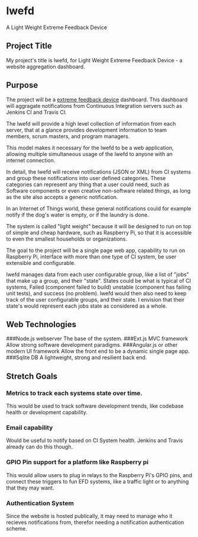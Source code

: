 # lwefd
A Light Weight Extreme Feedback Device

## Project Title
My project's title is lwefd, for Light Weight Extreme Feedback Device - a website 
aggregation dashboard.


## Purpose
The project will be a <a href='https://en.wikipedia.org/wiki/extreme_programming'>
extreme feedback device</a> dashboard. This dashboard will aggragate notifications
from Continuous Integration servers such as Jenkins CI and Travis CI. 

The lwefd will provide a high level collection of information from each server, that 
at a glance provides development information to team members, scrum masters, and 
program managers. 

This model makes it necessary for the lwefd to be a web application, allowing
multiple simultaneous usage of the lwefd to anyone with an internet connection.

In detail, the lwefd will receive notifications (JSON or XML) from CI systems and group these 
notifications into user defined categories. These categories can represent any 
thing that a user could need, such as Software components or even creative 
non-software related things, as long as the site also accepts a generic notification.

In an Internet of Things world, these general notifications could for example
notify if the dog's water is empty, or if the laundry is done. 

The system is called "light weight" because it will be designed to run on top of
simple and cheap hardware, such as Raspberry Pi, so that it is accessible to even
the smallest households or organizations. 

The goal to the project will be a single page web app, capability to run on Raspberry 
Pi, interface with more than one type of CI system, be user extensible and configurable.

lwefd manages data from each user configurable group, like a list of "jobs" that make up a 
group, and their "state". States could be what is typical of CI systems, Failed (component
failed to build) unstable (component has failing unit tests), and success (no problem). 
lwefd would then also need to keep track of the user configurable groups, and their state.
I envision that their state's would represent each jobs state as considered as a whole. 

## Web Technologies

###Node.js webserver
The base of the system.
###Ext.js MVC framework
Allow strong software development paradigms.
###Angular.js or other modern UI framework
Allow the front end to be a dynamic single page app.
###Sqlite DB
A lightweight, strong and resilient back end.


## Stretch Goals

### Metrics to track each systems state over time. 
This would be used to track software development trends, like codebase health
or development capability. 

### Email capability
Would be useful to notify based on CI System health. Jenkins and Travis already can
do this though.

### GPIO Pin support for a platform like Raspberry pi
This would allow users to plug in relays to the Raspberry Pi's GPIO pins, 
and connect these triggers to fun EFD systems, like a traffic light or 
to anything that they may want. 

### Authentication System
Since the website is hosted publically, it may need to manage who it recieves notifications
from, therefor needing a notification authentication scheme.

